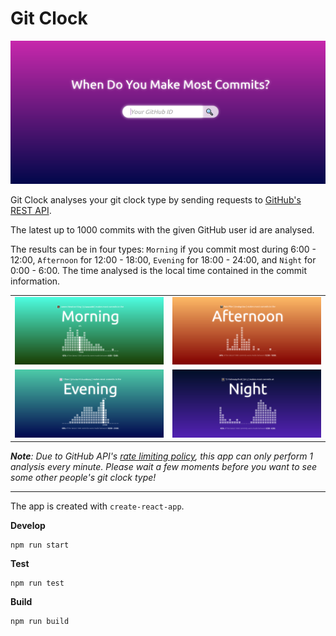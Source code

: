 # Git Clock

![](./images/cover.png)

Git Clock analyses your git clock type by sending requests to [GitHub's REST API](https://docs.github.com/en/rest). 

The latest up to 1000 commits with the given GitHub user id are analysed. 

The results can be in four types: `Morning` if you commit most during 6:00 - 12:00, `Afternoon` for 12:00 - 18:00, `Evening` for 18:00 - 24:00, and `Night` for 0:00 - 6:00.
The time analysed is the local time contained in the commit information.

|||
|---|---|
|![](./images/jamesnk.png)|![](./images/robpike.png)|
|![](./images/coderyihaowang.png)|![](./images/tj.png)|

_**Note**: Due to GitHub API's [rate limiting policy](https://docs.github.com/en/rest/reference/search#rate-limit), this app can only perform 1 analysis every minute. Please wait a few moments before you want to see some other people's git clock type!_

---

The app is created with `create-react-app`.

**Develop**
```shell
npm run start
```

**Test**
```shell
npm run test
```

**Build**
```shell
npm run build
```